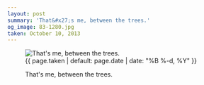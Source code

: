```yaml
---
layout: post
summary: 'That&#x27;s me, between the trees.'
og_image: 83-1280.jpg
taken: October 10, 2013
---
```


<figure class="post" data-src="{{ site.assets_url }}/{{ page.og_image }}">
<img alt="That's me, between the trees." sizes="(min-width: 700px) 50vw, calc(100vw - 2rem)" src="{{ site.assets_url }}/83-640.jpg" srcset="{{ site.assets_url }}/83-1280.jpg 1280w, {{ site.assets_url }}/83-960.jpg 960w, {{ site.assets_url }}/83-640.jpg 640w, {{ site.assets_url }}/83-320.jpg 320w"/>
<figcaption>
<time>{{ page.taken | default: page.date | date: "%B %-d, %Y" }}</time>
<p>That's me, between the trees.</p>
</figcaption>
</figure>
